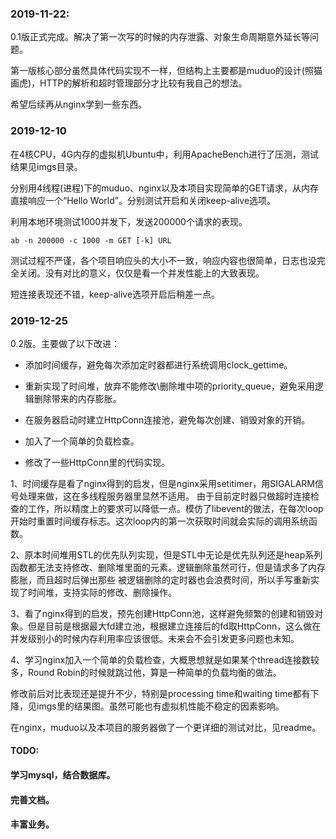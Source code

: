 ### 2019-11-22:

0.1版正式完成。解决了第一次写的时候的内存泄露、对象生命周期意外延长等问题。

第一版核心部分虽然具体代码实现不一样，但结构上主要都是muduo的设计(照猫画虎)，HTTP的解析和超时管理部分才比较有我自己的想法。

希望后续再从nginx学到一些东西。

### 2019-12-10

在4核CPU，4G内存的虚拟机Ubuntu中，利用ApacheBench进行了压测，测试结果见imgs目录。

分别用4线程(进程)下的muduo、nginx以及本项目实现简单的GET请求，从内存直接响应一个“Hello World”。分别测试开启和关闭keep-alive选项。

利用本地环境测试1000并发下，发送200000个请求的表现。 

    ab -n 200000 -c 1000 -m GET [-k] URL

测试过程不严谨，各个项目响应头的大小不一致，响应内容也很简单，日志也没完全关闭。没有对比的意义，仅仅是看一个并发性能上的大致表现。

短连接表现还不错，keep-alive选项开启后稍差一点。

### 2019-12-25

0.2版。主要做了以下改进：

* 添加时间缓存，避免每次添加定时器都进行系统调用clock\_gettime。

* 重新实现了时间堆，放弃不能修改\删除堆中项的priority\_queue，避免采用逻辑删除带来的内存膨胀。

* 在服务器启动时建立HttpConn连接池，避免每次创建、销毁对象的开销。

* 加入了一个简单的负载检查。

* 修改了一些HttpConn里的代码实现。

1、时间缓存是看了nginx得到的启发，但是nginx采用setitimer，用SIGALARM信号处理来做，这在多线程服务器里显然不适用。
由于目前定时器只做超时连接检查的工作，所以精度上的要求可以降低一点。模仿了libevent的做法，在每次loop开始时重置时间缓存标志。这次loop内的第一次获取时间就会实际的调用系统函数。

2、原本时间堆用STL的优先队列实现，但是STL中无论是优先队列还是heap系列函数都无法支持修改、删除堆里面的元素。逻辑删除虽然可行，但是请求多了内存膨胀，而且超时后弹出那些
被逻辑删除的定时器也会浪费时间，所以手写重新实现了时间堆，支持实际的修改、删除操作。

3、看了nginx得到的启发，预先创建HttpConn池，这样避免频繁的创建和销毁对象。但是目前是根据最大fd建立池，根据建立连接后的fd取HttpConn，这么做在并发级别小的时候内存利用率应该很低。未来会不会引发更多问题也未知。

4、学习nginx加入一个简单的负载检查，大概思想就是如果某个thread连接数较多，Round Robin的时候就跳过他，算是一种简单的负载均衡的做法。

修改前后对比表现还是提升不少，特别是processing time和waiting time都有下降，见imgs里的结果图。虽然可能也有虚拟机性能不稳定的因素影响。

在nginx，muduo以及本项目的服务器做了一个更详细的测试对比，见readme。

#### TODO: 

#### 学习mysql，结合数据库。

#### 完善文档。

#### 丰富业务。
